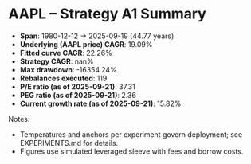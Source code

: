 # AAPL – Strategy A1 Summary

- **Span**: 1980-12-12 → 2025-09-19 (44.77 years)
- **Underlying (AAPL price) CAGR**: 19.09%
- **Fitted curve CAGR**: 22.26%
- **Strategy CAGR**: nan%
- **Max drawdown**: -16354.24%
- **Rebalances executed**: 119
- **P/E ratio (as of 2025-09-21)**: 37.31
- **PEG ratio (as of 2025-09-21)**: 2.36
- **Current growth rate (as of 2025-09-21)**: 15.82%

Notes:

- Temperatures and anchors per experiment govern deployment; see EXPERIMENTS.md for details.
- Figures use simulated leveraged sleeve with fees and borrow costs.

